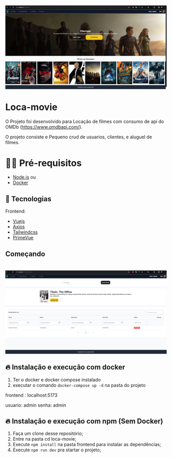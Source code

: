 <h1 align="center"><img align="center" src="./github_assets/img-01-hom.png" alt="Rent movie system" width="700"></img></h1>

# Loca-movie
O Projeto foi desenvolvido para Locação de filmes com consumo de api do  OMDb (https://www.omdbapi.com/).

O projeto consiste e Pequeno crud de usuarios, clientes, e aluguel de filmes.

# ✋🏻 Pré-requisitos

- [Node.js](https://nodejs.org/en/) ou 
- [Docker](https://docs.docker.com/engine/install/ubuntu/)

## 🚀  Tecnologias

Frontend:
-   [Vuejs](https://vuejs.org/)
-   [Axios](https://github.com/axios/axios)
-   [Tailwindcss](https://tailwindcss.com/)
-   [PrimeVue](https://primevue.org/)


## Começando

<h1 align="center"><img align="center" src="./github_assets/img-02-rent.png" alt="Rent movie" width="700"></img></h1>


## 🔥 Instalação e execução com docker

1. Ter o docker e docker compose instalado
2. executar o comando `docker-compose up -d` na pasta do projeto

frontend : localhost:5173

usuario: admin
senha: admin


## 🔥 Instalação e execução com npm (Sem Docker)

1. Faça um clone desse repositório;
2. Entre na pasta cd loca-movie;
3. Execute `npm install` na pasta frontend para instalar as dependências;
4. Execute `npm run dev` pra startar o projeto;
